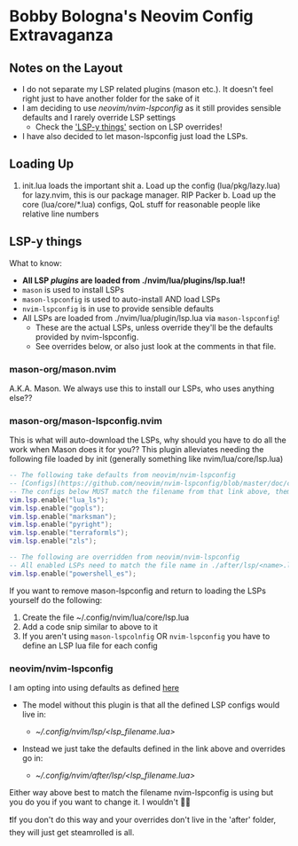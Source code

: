 # Bobby Bologna's Neovim Config Extravaganza

## Notes on the Layout

- I do not separate my LSP related plugins (mason etc.). It doesn't feel right just to have another folder for the sake of it
- I am deciding to use _neovim/nvim-lspconfig_ as it still provides sensible defaults and I rarely override LSP settings
  * Check the ['LSP-y things'](#LSP-y-things) section on LSP overrides!
- I have also decided to let mason-lspconfig just load the LSPs.

## Loading Up

1. init.lua loads the important shit
  a. Load up the config (lua/pkg/lazy.lua) for lazy.nvim, this is our package manager.  RIP Packer
  b. Load up the core (lua/core/*.lua) configs, QoL stuff for reasonable people like relative line numbers

## LSP-y things

What to know:

- **All LSP _plugins_ are loaded from ./nvim/lua/plugins/lsp.lua!!**
- `mason` is used to install LSPs
- `mason-lspconfig` is used to auto-install AND load LSPs
- `nvim-lspconfig` is in use to provide sensible defaults
- All LSPs are loaded from ./nvim/lua/plugin/lsp.lua via `mason-lspconfig`!
  * These are the actual LSPs, unless override they'll be the defaults provided by nvim-lspconfig.
  * See overrides below, or also just look at the comments in that file.
 
### mason-org/mason.nvim

A.K.A. Mason. We always use this to install our LSPs, who uses anything else??

### mason-org/mason-lspconfig.nvim

This is what will auto-download the LSPs, why should you have to do all the work when Mason does it for you??
This plugin alleviates needing the following file loaded by init (generally something like nvim/lua/core/lsp.lua)

```lua
-- The following take defaults from neovim/nvim-lspconfig
-- [Configs](https://github.com/neovim/nvim-lspconfig/blob/master/doc/configs.md)
-- The configs below MUST match the filename from that link above, thems just the rules dude.
vim.lsp.enable("lua_ls");
vim.lsp.enable("gopls");
vim.lsp.enable("marksman");
vim.lsp.enable("pyright");
vim.lsp.enable("terraformls");
vim.lsp.enable("zls");

-- The following are overridden from neovim/nvim-lspconfig
-- All enabled LSPs need to match the file name in ./after/lsp/<name>.lua
vim.lsp.enable("powershell_es");
```

If you want to remove mason-lspconfig and return to loading the LSPs yourself do the following:

1. Create the file ~/.config/nvim/lua/core/lsp.lua
2. Add a code snip similar to above to it
3. If you aren't using `mason-lspcolnfig` OR `nvim-lspconfig` you have to define an LSP lua file for each config

### neovim/nvim-lspconfig

I am opting into using defaults as defined [here](https://github.com/neovim/nvim-lspconfig/tree/master/lsp)

- The model without this plugin is that all the defined LSP configs would live in:
  * _~/.config/nvim/lsp/<lsp_filename.lua>_

- Instead we just take the defaults defined in the link above and overrides go in:
  * _~/.config/nvim/after/lsp/<lsp_filename.lua>_

Either way above best to match the filename nvim-lspconfig is using but you do you if you want to change it.  I wouldn't 🤷‍♂️

❗If you don't do this way and your overrides don't live in the 'after' folder, they will just get steamrolled is all.  

